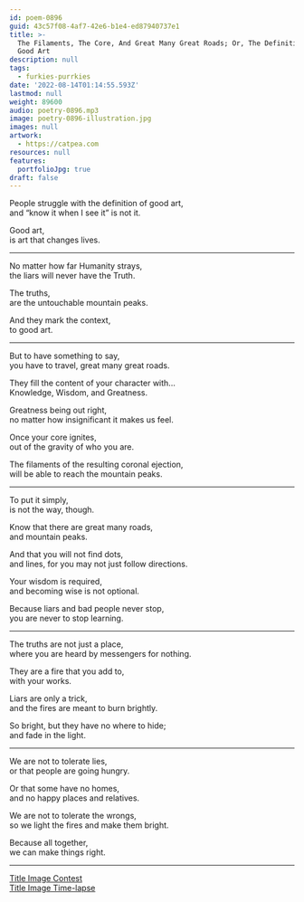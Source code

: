 ```yaml
---
id: poem-0896
guid: 43c57f08-4af7-42e6-b1e4-ed87940737e1
title: >-
  The Filaments, The Core, And Great Many Great Roads; Or, The Definition Of
  Good Art
description: null
tags:
  - furkies-purrkies
date: '2022-08-14T01:14:55.593Z'
lastmod: null
weight: 89600
audio: poetry-0896.mp3
image: poetry-0896-illustration.jpg
images: null
artwork:
  - https://catpea.com
resources: null
features:
  portfolioJpg: true
draft: false
---
```


People struggle with the definition of good art,\
and “know it when I see it” is not it.

Good art,\
is art that changes lives.

---

No matter how far Humanity strays,\
the liars will never have the Truth.

The truths,\
are the untouchable mountain peaks.

And they mark the context,\
to good art.

---

But to have something to say,\
you have to travel, great many great roads.

They fill the content of your character with...\
Knowledge, Wisdom, and Greatness.

Greatness being out right,\
no matter how insignificant it makes us feel.

Once your core ignites,\
out of the gravity of who you are.

The filaments of the resulting coronal ejection,\
will be able to reach the mountain peaks.

---

To put it simply,\
is not the way, though.

Know that there are great many roads,\
and mountain peaks.

And that you will not find dots,\
and lines, for you may not just follow directions.

Your wisdom is required,\
and becoming wise is not optional.

Because liars and bad people never stop,\
you are never to stop learning.

---

The truths are not just a place,\
where you are heard by messengers for nothing.

They are a fire that you add to,\
with your works.

Liars are only a trick,\
and the fires are meant to burn brightly.

So bright, but they have no where to hide;\
and fade in the light.

---

We are not to tolerate lies,\
or that people are going hungry.

Or that some have no homes,\
and no happy places and relatives.

We are not to tolerate the wrongs,\
so we light the fires and make them bright.

Because all together,\
we can make things right.

---

[Title Image Contest](https://www.reddit.com/r/redditgetsdrawn/comments/wklndi/this_is_my_cat/ik6zfem/?context=3)\
[Title Image Time-lapse](https://youtu.be/95pRl30uS5k)
